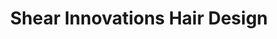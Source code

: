 ---
title: "Shear Innovations Hair Design"
url: /ashland/shear-innovations-hair-design/
shop: hairdresser
---